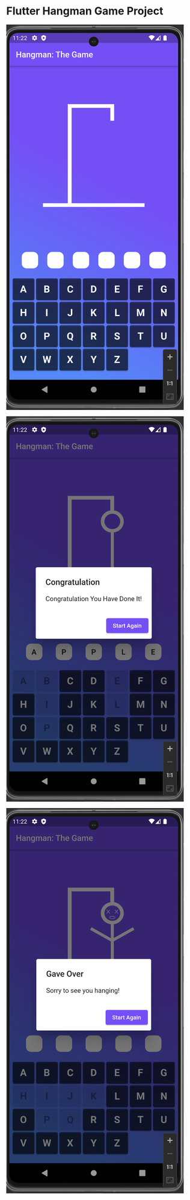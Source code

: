 # Flutter Hangman Game Project

![gamewindow.png](screenshots%2Fgamewindow.png)

![success.png](screenshots%2Fsuccess.png)

![gameover.png](screenshots%2Fgameover.png)